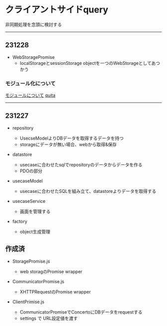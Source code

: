 # クライアントサイドquery

非同期処理を念頭に検討する

--------------------------------------------------------------------------------
## 231228

- WebStoragePromise
    - localStorageとsessionStorage objectを一つのWebStorageとしてあつかう

### モジュール化について

[モジュールについて](https://jp-seemore.com/web/4222/?PageSpeed=noscript)
[quita](https://qiita.com/chuck0523/items/1868a4c04ab4d8cdfb23)




--------------------------------------------------------------------------------

## 231227

- repository
	- UsecseModelよりDBデータを取得するデータを持つ
	- storageにデータが無い場合、webから取得&保存
	
- datastore
	- usecaseに合わせたsqlでrepositoryのデータからデータを作る
	- PDOの部分

- usecaseModel
	- usecaseに合わせたSQLを組み立て、datastoreよりデータを取得する

- usecaseService
	- 画面を管理する

- factory
	- object生成管理

## 作成済

- StoragePromise.js
	- web storagのPromise wrapper

- CommunicatorPromise.js
	- XHTTPRequestのPromise wrapper

- ClientPrimise.js
	- CommunicatorPromiseでConcertoにDBデータをrequestする
	- settings で URL設定値を渡す



